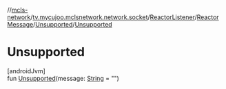 //[mcls-network](../../../../../index.md)/[tv.mycujoo.mclsnetwork.network.socket](../../../index.md)/[ReactorListener](../../index.md)/[ReactorMessage](../index.md)/[Unsupported](index.md)/[Unsupported](-unsupported.md)

# Unsupported

[androidJvm]\
fun [Unsupported](-unsupported.md)(message: [String](https://kotlinlang.org/api/latest/jvm/stdlib/kotlin/-string/index.html) = &quot;&quot;)
